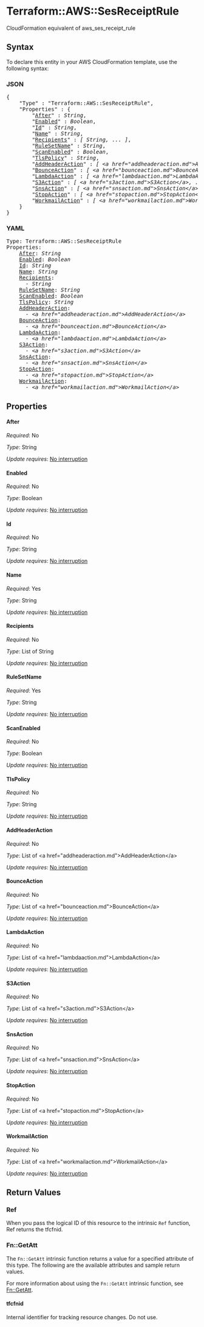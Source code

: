 # Terraform::AWS::SesReceiptRule

CloudFormation equivalent of aws_ses_receipt_rule

## Syntax

To declare this entity in your AWS CloudFormation template, use the following syntax:

### JSON

<pre>
{
    "Type" : "Terraform::AWS::SesReceiptRule",
    "Properties" : {
        "<a href="#after" title="After">After</a>" : <i>String</i>,
        "<a href="#enabled" title="Enabled">Enabled</a>" : <i>Boolean</i>,
        "<a href="#id" title="Id">Id</a>" : <i>String</i>,
        "<a href="#name" title="Name">Name</a>" : <i>String</i>,
        "<a href="#recipients" title="Recipients">Recipients</a>" : <i>[ String, ... ]</i>,
        "<a href="#rulesetname" title="RuleSetName">RuleSetName</a>" : <i>String</i>,
        "<a href="#scanenabled" title="ScanEnabled">ScanEnabled</a>" : <i>Boolean</i>,
        "<a href="#tlspolicy" title="TlsPolicy">TlsPolicy</a>" : <i>String</i>,
        "<a href="#addheaderaction" title="AddHeaderAction">AddHeaderAction</a>" : <i>[ &lt;a href=&#34;addheaderaction.md&#34;&gt;AddHeaderAction&lt;/a&gt;, ... ]</i>,
        "<a href="#bounceaction" title="BounceAction">BounceAction</a>" : <i>[ &lt;a href=&#34;bounceaction.md&#34;&gt;BounceAction&lt;/a&gt;, ... ]</i>,
        "<a href="#lambdaaction" title="LambdaAction">LambdaAction</a>" : <i>[ &lt;a href=&#34;lambdaaction.md&#34;&gt;LambdaAction&lt;/a&gt;, ... ]</i>,
        "<a href="#s3action" title="S3Action">S3Action</a>" : <i>[ &lt;a href=&#34;s3action.md&#34;&gt;S3Action&lt;/a&gt;, ... ]</i>,
        "<a href="#snsaction" title="SnsAction">SnsAction</a>" : <i>[ &lt;a href=&#34;snsaction.md&#34;&gt;SnsAction&lt;/a&gt;, ... ]</i>,
        "<a href="#stopaction" title="StopAction">StopAction</a>" : <i>[ &lt;a href=&#34;stopaction.md&#34;&gt;StopAction&lt;/a&gt;, ... ]</i>,
        "<a href="#workmailaction" title="WorkmailAction">WorkmailAction</a>" : <i>[ &lt;a href=&#34;workmailaction.md&#34;&gt;WorkmailAction&lt;/a&gt;, ... ]</i>
    }
}
</pre>

### YAML

<pre>
Type: Terraform::AWS::SesReceiptRule
Properties:
    <a href="#after" title="After">After</a>: <i>String</i>
    <a href="#enabled" title="Enabled">Enabled</a>: <i>Boolean</i>
    <a href="#id" title="Id">Id</a>: <i>String</i>
    <a href="#name" title="Name">Name</a>: <i>String</i>
    <a href="#recipients" title="Recipients">Recipients</a>: <i>
      - String</i>
    <a href="#rulesetname" title="RuleSetName">RuleSetName</a>: <i>String</i>
    <a href="#scanenabled" title="ScanEnabled">ScanEnabled</a>: <i>Boolean</i>
    <a href="#tlspolicy" title="TlsPolicy">TlsPolicy</a>: <i>String</i>
    <a href="#addheaderaction" title="AddHeaderAction">AddHeaderAction</a>: <i>
      - &lt;a href=&#34;addheaderaction.md&#34;&gt;AddHeaderAction&lt;/a&gt;</i>
    <a href="#bounceaction" title="BounceAction">BounceAction</a>: <i>
      - &lt;a href=&#34;bounceaction.md&#34;&gt;BounceAction&lt;/a&gt;</i>
    <a href="#lambdaaction" title="LambdaAction">LambdaAction</a>: <i>
      - &lt;a href=&#34;lambdaaction.md&#34;&gt;LambdaAction&lt;/a&gt;</i>
    <a href="#s3action" title="S3Action">S3Action</a>: <i>
      - &lt;a href=&#34;s3action.md&#34;&gt;S3Action&lt;/a&gt;</i>
    <a href="#snsaction" title="SnsAction">SnsAction</a>: <i>
      - &lt;a href=&#34;snsaction.md&#34;&gt;SnsAction&lt;/a&gt;</i>
    <a href="#stopaction" title="StopAction">StopAction</a>: <i>
      - &lt;a href=&#34;stopaction.md&#34;&gt;StopAction&lt;/a&gt;</i>
    <a href="#workmailaction" title="WorkmailAction">WorkmailAction</a>: <i>
      - &lt;a href=&#34;workmailaction.md&#34;&gt;WorkmailAction&lt;/a&gt;</i>
</pre>

## Properties

#### After

_Required_: No

_Type_: String

_Update requires_: [No interruption](https://docs.aws.amazon.com/AWSCloudFormation/latest/UserGuide/using-cfn-updating-stacks-update-behaviors.html#update-no-interrupt)

#### Enabled

_Required_: No

_Type_: Boolean

_Update requires_: [No interruption](https://docs.aws.amazon.com/AWSCloudFormation/latest/UserGuide/using-cfn-updating-stacks-update-behaviors.html#update-no-interrupt)

#### Id

_Required_: No

_Type_: String

_Update requires_: [No interruption](https://docs.aws.amazon.com/AWSCloudFormation/latest/UserGuide/using-cfn-updating-stacks-update-behaviors.html#update-no-interrupt)

#### Name

_Required_: Yes

_Type_: String

_Update requires_: [No interruption](https://docs.aws.amazon.com/AWSCloudFormation/latest/UserGuide/using-cfn-updating-stacks-update-behaviors.html#update-no-interrupt)

#### Recipients

_Required_: No

_Type_: List of String

_Update requires_: [No interruption](https://docs.aws.amazon.com/AWSCloudFormation/latest/UserGuide/using-cfn-updating-stacks-update-behaviors.html#update-no-interrupt)

#### RuleSetName

_Required_: Yes

_Type_: String

_Update requires_: [No interruption](https://docs.aws.amazon.com/AWSCloudFormation/latest/UserGuide/using-cfn-updating-stacks-update-behaviors.html#update-no-interrupt)

#### ScanEnabled

_Required_: No

_Type_: Boolean

_Update requires_: [No interruption](https://docs.aws.amazon.com/AWSCloudFormation/latest/UserGuide/using-cfn-updating-stacks-update-behaviors.html#update-no-interrupt)

#### TlsPolicy

_Required_: No

_Type_: String

_Update requires_: [No interruption](https://docs.aws.amazon.com/AWSCloudFormation/latest/UserGuide/using-cfn-updating-stacks-update-behaviors.html#update-no-interrupt)

#### AddHeaderAction

_Required_: No

_Type_: List of &lt;a href=&#34;addheaderaction.md&#34;&gt;AddHeaderAction&lt;/a&gt;

_Update requires_: [No interruption](https://docs.aws.amazon.com/AWSCloudFormation/latest/UserGuide/using-cfn-updating-stacks-update-behaviors.html#update-no-interrupt)

#### BounceAction

_Required_: No

_Type_: List of &lt;a href=&#34;bounceaction.md&#34;&gt;BounceAction&lt;/a&gt;

_Update requires_: [No interruption](https://docs.aws.amazon.com/AWSCloudFormation/latest/UserGuide/using-cfn-updating-stacks-update-behaviors.html#update-no-interrupt)

#### LambdaAction

_Required_: No

_Type_: List of &lt;a href=&#34;lambdaaction.md&#34;&gt;LambdaAction&lt;/a&gt;

_Update requires_: [No interruption](https://docs.aws.amazon.com/AWSCloudFormation/latest/UserGuide/using-cfn-updating-stacks-update-behaviors.html#update-no-interrupt)

#### S3Action

_Required_: No

_Type_: List of &lt;a href=&#34;s3action.md&#34;&gt;S3Action&lt;/a&gt;

_Update requires_: [No interruption](https://docs.aws.amazon.com/AWSCloudFormation/latest/UserGuide/using-cfn-updating-stacks-update-behaviors.html#update-no-interrupt)

#### SnsAction

_Required_: No

_Type_: List of &lt;a href=&#34;snsaction.md&#34;&gt;SnsAction&lt;/a&gt;

_Update requires_: [No interruption](https://docs.aws.amazon.com/AWSCloudFormation/latest/UserGuide/using-cfn-updating-stacks-update-behaviors.html#update-no-interrupt)

#### StopAction

_Required_: No

_Type_: List of &lt;a href=&#34;stopaction.md&#34;&gt;StopAction&lt;/a&gt;

_Update requires_: [No interruption](https://docs.aws.amazon.com/AWSCloudFormation/latest/UserGuide/using-cfn-updating-stacks-update-behaviors.html#update-no-interrupt)

#### WorkmailAction

_Required_: No

_Type_: List of &lt;a href=&#34;workmailaction.md&#34;&gt;WorkmailAction&lt;/a&gt;

_Update requires_: [No interruption](https://docs.aws.amazon.com/AWSCloudFormation/latest/UserGuide/using-cfn-updating-stacks-update-behaviors.html#update-no-interrupt)

## Return Values

### Ref

When you pass the logical ID of this resource to the intrinsic `Ref` function, Ref returns the tfcfnid.

### Fn::GetAtt

The `Fn::GetAtt` intrinsic function returns a value for a specified attribute of this type. The following are the available attributes and sample return values.

For more information about using the `Fn::GetAtt` intrinsic function, see [Fn::GetAtt](https://docs.aws.amazon.com/AWSCloudFormation/latest/UserGuide/intrinsic-function-reference-getatt.html).

#### tfcfnid

Internal identifier for tracking resource changes. Do not use.

